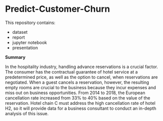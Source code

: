 # Predict-Customer-Churn

This repository contains:
- dataset
- report
- jupyter notebook
- presentation

**Summary**

In the hospitality industry, handling advance reservations is a crucial factor. The consumer has the contractual guarantee of hotel service at a predetermined price, as well as the option to cancel, when reservations are negotiated. When a guest cancels a reservation, however, the resulting empty rooms are crucial to the business because they incur expenses and miss out on business opportunities. From 2014 to 2018, the European cancellation rate increased from 33% to 40% based on the value of the reservation. Hotel chain C must address the high cancellation rate of hotel H2, so it will provide data for a business consultant to conduct an in-depth analysis of this issue.
